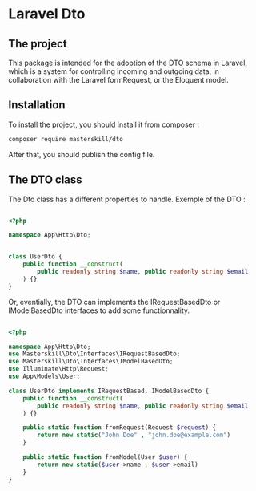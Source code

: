 # Laravel Dto

## The project

This package is intended for the adoption of the DTO schema in Laravel, which is a system for controlling incoming and outgoing data, in collaboration with the Laravel formRequest, or the Eloquent model.

## Installation

To install the project, you should install it from composer :

```bash
composer require masterskill/dto
```

After that, you should publish the config file.

## The DTO class

The Dto class has a different properties to handle. Exemple of the DTO :

```php

<?php

namespace App\Http\Dto;


class UserDto {
    public function __construct(
        public readonly string $name, public readonly string $email
    ) {}
}

```

Or, eventially, the DTO can implements the IRequestBasedDto or IModelBasedDto interfaces to add some functionnality.

```php

<?php

namespace App\Http\Dto;
use Masterskill\Dto\Interfaces\IRequestBasedDto;
use Masterskill\Dto\Interfaces\IModelBasedDto;
use Illuminate\Http\Request;
use App\Models\User;

class UserDto implements IRequestBased, IModelBasedDto {
    public function __construct(
        public readonly string $name, public readonly string $email
    ) {}

    public static function fromRequest(Request $request) {
        return new static("John Doe" , "john.doe@example.com")
    }

    public static function fromModel(User $user) {
        return new static($user->name , $user->email)
    }
}

```
